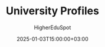---
weight: 10000
date: 2024-12-27T12:00:00+00:00
author: "HigherEduSpot"
title: "University Profiles"
icon: edit_document
description: "Explore Comprehensive Profiles of Universities Across the Globe"
date: 2025-01-03T15:00:00+03:00
---